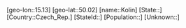 ﻿---
location: [50.02,15.13]
type: City
tags:
- geo/City


SpocWebEntityId: 31545
isDeleted: false
confidential: public

---
[geo-lon::15.13]
[geo-lat::50.02]
[name::Kolin]
[State::]
[Country::Czech_Rep.]
[StateId::]
[Population::]
[Unknown::]

